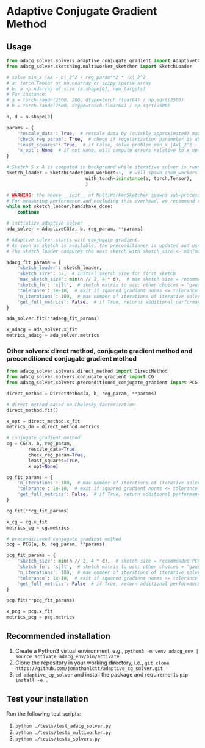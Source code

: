 # Adaptive Conjugate Gradient Method

## Usage 

```python
from adacg_solver.solvers.adaptive_conjugate_gradient import AdaptiveCG
from adacg_solver.sketching.multiworker_sketcher import SketchLoader

# solve min_x |Ax - b|_2^2 + reg_param**2 * |x|_2^2
# a: torch.Tensor or np.ndarray or scipy.sparse array
# b: a np.ndarray of size (a.shape[0], num_targets) 
# For instance:
# a = torch.randn(2500, 200, dtype=torch.float64) / np.sqrt(2500)
# b = torch.randn(2500, dtype=torch.float64) / np.sqrt(2500)

n, d = a.shape[0]

params = {
    'rescale_data': True,  # rescale data by (quickly approximated) max singular value of a - useful for numerical stability checks
    'check_reg_param': True,  # check if regularization parameter is above numerically significant threshold - if not, set reg_param to threshold
    'least_squares': True,  # if False, solve problem min_x |Ax|_2^2 - 2 * b' * x + reg_param**2 * |x|^2_2
    'x_opt': None  # if not None, will compute errors relative to x_opt (useful for testing)
}

# Sketch S x A is computed in background while iterative solver is running
sketch_loader = SketchLoader(num_workers=1,  # will spawn (num_workers + 2) sub-processes
                             with_torch=isinstance(a, torch.Tensor),
                             )

# WARNING: the above __init__ of MultiWorkerSketcher spawns sub-processes; that introduces an overhead (~2 seconds on a 6 cores / 12 vCPUs MacOS machine).
# For measuring performance and excluding this overhead, we recommend running the solver once the sub-processes are initialized.
while not sketch_loader.handshake_done:
    continue

# initialize adaptive solver
ada_solver = AdaptiveCG(a, b, reg_param, **params)

# Adaptive solver starts with conjugate gradient.
# As soon as sketch is available, the preconditioner is updated and used by the preconditioned CG solver.
# The sketch_loader computes the next sketch with sketch_size <- min(max_sketch_size, 2 * sketch_size) in the background. 

adacg_fit_params = {
    'sketch_loader': sketch_loader,
    'sketch_size': 32,  # initial sketch size for first sketch
    'max_sketch_size': min(n // 2, 4 * d),  # max sketch size = recommended PCG sketch size
    'sketch_fn': 'sjlt',  # sketch matrix to use; other choices = 'gaussian', 'srht',
    'tolerance': 1e-10,  # exit if squared gradient norms <= tolerance
    'n_iterations': 100,  # max number of iterations of iterative solver
    'get_full_metrics': False,  # if True, returns additional performance metrics
}

ada_solver.fit(**adacg_fit_params)

x_adacg = ada_solver.x_fit
metrics_adacg = ada_solver.metrics
```

### Other solvers: direct method, conjugate gradient method and preconditioned conjugate gradient method

```python
from adacg_solver.solvers.direct_method import DirectMethod 
from adacg_solver.solvers.conjugate_gradient import CG
from adacg_solver.solvers.preconditioned_conjugate_gradient import PCG

direct_method = DirectMethod(a, b, reg_param, **params)

# direct method based on Cholesky factorization
direct_method.fit()

x_opt = direct_method.x_fit
metrics_dm = direct_method.metrics

# conjugate gradient method
cg = CG(a, b, reg_param,
        rescale_data=True,
        check_reg_param=True,
        least_squares=True,
        x_opt=None)

cg_fit_params = {
    'n_iterations': 100,  # max number of iterations of iterative solver
    'tolerance': 1e-10,  # exit if squared gradient norms <= tolerance
    'get_full_metrics': False,  # if True, return additional performance metrics
}

cg.fit(**cg_fit_params)

x_cg = cg.x_fit
metrics_cg = cg.metrics

# preconditioned conjugate gradient method
pcg = PCG(a, b, reg_param, **params)

pcg_fit_params = {
    'sketch_size': min(n // 2, 4 * d),  # sketch size = recommended PCG sketch size
    'sketch_fn': 'sjlt',  # sketch matrix to use; other choices = 'gaussian', 'srht'
    'n_iterations': 100,  # max number of iterations of iterative solver
    'tolerance': 1e-10,  # exit if squared gradient norms <= tolerance
    'get_full_metrics': False  # if True, return additional performance metrics
}

pcg.fit(**pcg_fit_params)

x_pcg = pcg.x_fit
metrics_pcg = pcg.metrics

```

## Recommended installation
1. Create a Python3 virtual environment, e.g., `python3 -m venv adacg_env | source activate adacg_env/bin/activate`
2. Clone the repository in your working directory, i.e., `git clone https://github.com/jonathanlctt/adaptive_cg_solver.git`
3. `cd adaptive_cg_solver` and install the package and requirements `pip install -e .`

## Test your installation
Run the following test scripts:
1. `python ./tests/test_adacg_solver.py`
2. `python ./tests/tests_multiworker.py`
3. `python ./tests/tests_solvers.py`